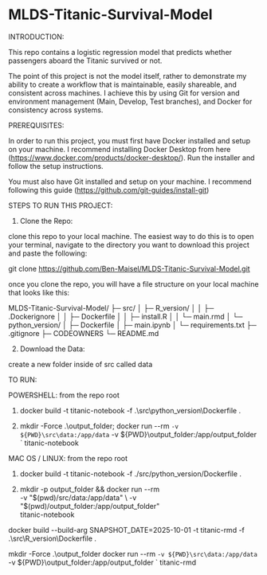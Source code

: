 # MLDS-Titanic-Survival-Model

INTRODUCTION:

This repo contains a logistic regression model that predicts whether passengers aboard the Titanic survived or not.

The point of this project is not the model itself, rather to demonstrate my ability to create a workflow that is maintainable, easily shareable, and consistent across machines. I achieve this by using Git for version and environment management (Main, Develop, Test branches), and Docker for consistency across systems.


PREREQUISITES:

In order to run this project, you must first have Docker installed and setup on your machine. I recommend installing Docker Desktop from here (https://www.docker.com/products/docker-desktop/). Run the installer and follow the setup instructions.

You must also have Git installed and setup on your machine. I recommend following this guide (https://github.com/git-guides/install-git)


STEPS TO RUN THIS PROJECT:

1. Clone the Repo:

clone this repo to your local machine. The easiest way to do this is to open your terminal, navigate to the directory you want to download this project and paste the following:

  git clone https://github.com/Ben-Maisel/MLDS-Titanic-Survival-Model.git

once you clone the repo, you will have a file structure on your local machine that looks like this:

MLDS-Titanic-Survival-Model/
├─ src/
│  ├─ R_version/
│  │  ├─ .Dockerignore
│  │  ├─ Dockerfile
│  │  ├─ install.R
│  │  └─ main.rmd
│  └─ python_version/
│     ├─ Dockerfile
│     ├─ main.ipynb
│     └─ requirements.txt
├─ .gitignore
├─ CODEOWNERS
└─ README.md

2. Download the Data:

create a new folder inside of src called data















TO RUN:

POWERSHELL:
from the repo root
1. docker build -t titanic-notebook -f .\src\python_version\Dockerfile .

2. mkdir -Force .\output_folder; docker run --rm `
  -v ${PWD}\src\data:/app/data `
  -v ${PWD}\output_folder:/app/output_folder `
  titanic-notebook

MAC OS / LINUX:
from the repo root
1. docker build -t titanic-notebook -f ./src/python_version/Dockerfile .

2. mkdir -p output_folder && docker run --rm \
  -v "$(pwd)/src/data:/app/data" \
  -v "$(pwd)/output_folder:/app/output_folder" \
  titanic-notebook




docker build --build-arg SNAPSHOT_DATE=2025-10-01 -t titanic-rmd -f .\src\R_version\Dockerfile .

mkdir -Force .\output_folder
docker run --rm `
  -v ${PWD}\src\data:/app/data `
  -v ${PWD}\output_folder:/app/output_folder `
  titanic-rmd

